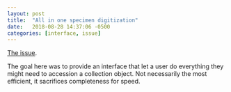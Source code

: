 ```yaml
---
layout: post
title:  "All in one specimen digitization"
date:   2018-08-28 14:37:06 -0500
categories: [interface, issue]
---
```


[The issue](https://github.com/SpeciesFileGroup/taxonworks/issues/337).

The goal here was to provide an interface that let a user do everything they might need to accession a collection object.  Not necessarily the most efficient, it sacrifices completeness for speed.




